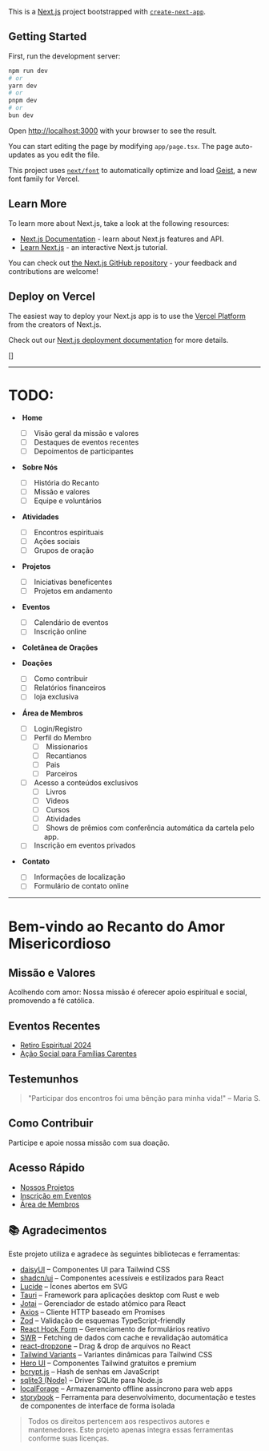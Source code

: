 This is a [Next.js](https://nextjs.org) project bootstrapped with [`create-next-app`](https://nextjs.org/docs/app/api-reference/cli/create-next-app).

## Getting Started

First, run the development server:

```bash
npm run dev
# or
yarn dev
# or
pnpm dev
# or
bun dev
```

Open [http://localhost:3000](http://localhost:3000) with your browser to see the result.

You can start editing the page by modifying `app/page.tsx`. The page auto-updates as you edit the file.

This project uses [`next/font`](https://nextjs.org/docs/app/building-your-application/optimizing/fonts) to automatically optimize and load [Geist](https://vercel.com/font), a new font family for Vercel.

## Learn More

To learn more about Next.js, take a look at the following resources:

- [Next.js Documentation](https://nextjs.org/docs) - learn about Next.js features and API.
- [Learn Next.js](https://nextjs.org/learn) - an interactive Next.js tutorial.

You can check out [the Next.js GitHub repository](https://github.com/vercel/next.js) - your feedback and contributions are welcome!

## Deploy on Vercel

The easiest way to deploy your Next.js app is to use the [Vercel Platform](https://vercel.com/new?utm_medium=default-template&filter=next.js&utm_source=create-next-app&utm_campaign=create-next-app-readme) from the creators of Next.js.

Check out our [Next.js deployment documentation](https://nextjs.org/docs/app/building-your-application/deploying) for more details.

[]

---

# TODO:

-  **Home**
  
  - [ ]  Visão geral da missão e valores
  - [ ]  Destaques de eventos recentes
  - [ ]  Depoimentos de participantes
-  **Sobre Nós**
  
  - [ ]  História do Recanto
  - [ ]  Missão e valores
  - [ ]  Equipe e voluntários
-  **Atividades**
  
  - [ ]  Encontros espirituais
  - [ ]  Ações sociais
  - [ ]  Grupos de oração
-  **Projetos**
  
  - [ ]  Iniciativas beneficentes
  - [ ]  Projetos em andamento
-  **Eventos**
  
  - [ ]  Calendário de eventos
  - [ ]  Inscrição online
-  **Coletânea de Orações**
  
-  **Doações**
  
  - [ ]  Como contribuir
  - [ ]  Relatórios financeiros
  - [ ]  loja exclusiva
-  **Área de Membros**
  
  - [ ]  Login/Registro
  - [ ]  Perfil do Membro
    - [ ]  Missionarios
    - [ ]  Recantianos
    - [ ]  Pais
    - [ ]  Parceiros
  - [ ]  Acesso a conteúdos exclusivos
    - [ ]  Livros
    - [ ]  Videos
    - [ ]  Cursos
    - [ ]  Atividades
    - [ ]  Shows de prêmios com conferência automática da cartela pelo app.
  - [ ]  Inscrição em eventos privados
-  **Contato**
  
  - [ ]  Informações de localização
  - [ ]  Formulário de contato online

---

# Bem-vindo ao Recanto do Amor Misericordioso

## Missão e Valores

Acolhendo com amor: Nossa missão é oferecer apoio espiritual e social, promovendo a fé católica.

## Eventos Recentes

- [Retiro Espiritual 2024](https://github.com/WillianQuintino/recanto-app/blob/main)
- [Ação Social para Famílias Carentes](https://github.com/WillianQuintino/recanto-app/blob/main)

## Testemunhos

> "Participar dos encontros foi uma bênção para minha vida!" – Maria S.

## Como Contribuir

Participe e apoie nossa missão com sua doação.

## Acesso Rápido

- [Nossos Projetos](https://github.com/WillianQuintino/recanto-app/blob/main)
- [Inscrição em Eventos](https://github.com/WillianQuintino/recanto-app/blob/main)
- [Área de Membros](https://github.com/WillianQuintino/recanto-app/blob/main)

## 📚 Agradecimentos

Este projeto utiliza e agradece às seguintes bibliotecas e ferramentas:

- [daisyUI](https://daisyui.com) – Componentes UI para Tailwind CSS
- [shadcn/ui](https://ui.shadcn.com) – Componentes acessíveis e estilizados para React
- [Lucide](https://lucide.dev) – Ícones abertos em SVG
- [Tauri](https://v2.tauri.app) – Framework para aplicações desktop com Rust e web
- [Jotai](https://jotai.org) – Gerenciador de estado atômico para React
- [Axios](https://axios-http.com) – Cliente HTTP baseado em Promises
- [Zod](https://zod.dev) – Validação de esquemas TypeScript-friendly
- [React Hook Form](https://www.react-hook-form.com) – Gerenciamento de formulários reativo
- [SWR](https://swr.vercel.app/pt-BR) – Fetching de dados com cache e revalidação automática
- [react-dropzone](https://react-dropzone.js.org) – Drag & drop de arquivos no React
- [Tailwind Variants](https://www.tailwind-variants.org) – Variantes dinâmicas para Tailwind CSS
- [Hero UI](https://www.heroui.com) – Componentes Tailwind gratuitos e premium
- [bcrypt.js](https://github.com/dcodeIO/bcrypt.js) – Hash de senhas em JavaScript
- [sqlite3 (Node)](https://www.npmjs.com/package/sqlite3) – Driver SQLite para Node.js
- [localForage](https://localforage.github.io/localForage/) – Armazenamento offline assíncrono para web apps
- [storybook](https://storybook.js.org) – Ferramenta para desenvolvimento, documentação e testes de componentes de interface de forma isolada

> Todos os direitos pertencem aos respectivos autores e mantenedores. Este projeto apenas integra essas ferramentas conforme suas licenças.
